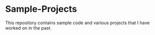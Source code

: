 # Sample-Projects


This repository contains sample code and various projects that I have worked on in the past.


